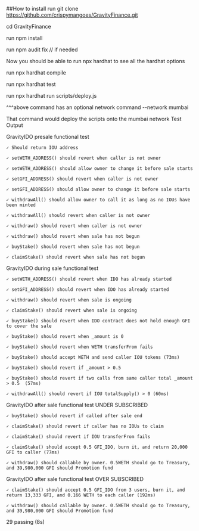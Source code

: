 ##How to install
run git clone https://github.com/crispymangoes/GravityFinance.git

cd GravityFinance

run npm install

run npm audit fix // if needed

Now you should be able to run npx hardhat to see all the hardhat options

run npx hardhat compile

run npx hardhat test

run npx hardhat run scripts/deploy.js

^^^above command has an optional network command --network mumbai

That command would deploy the scripts onto the mumbai network
Test Output

  GravityIDO presale functional test

    ✓ Should return IOU address

    ✓ setWETH_ADDRESS() should revert when caller is not owner

    ✓ setWETH_ADDRESS() should allow owner to change it before sale starts

    ✓ setGFI_ADDRESS() should revert when caller is not owner

    ✓ setGFI_ADDRESS() should allow owner to change it before sale starts

    ✓ withdrawAll() should allow owner to call it as long as no IOUs have been minted

    ✓ withdrawAll() should revert when caller is not owner

    ✓ withdraw() should revert when caller is not owner

    ✓ withdraw() should revert when sale has not begun

    ✓ buyStake() should revert when sale has not begun

    ✓ claimStake() should revert when sale has not begun



  GravityIDO during sale functional test

    ✓ setWETH_ADDRESS() should revert when IDO has already started

    ✓ setGFI_ADDRESS() should revert when IDO has already started

    ✓ withdraw() should revert when sale is ongoing

    ✓ claimStake() should revert when sale is ongoing

    ✓ buyStake() should revert when IDO contract does not hold enough GFI to cover the sale

    ✓ buyStake() should revert when _amount is 0

    ✓ buyStake() should revert when WETH transferFrom fails

    ✓ buyStake() should accept WETH and send caller IOU tokens (73ms)

    ✓ buyStake() should revert if _amount > 0.5

    ✓ buyStake() should revert if two calls from same caller total _amount > 0.5  (57ms)

    ✓ withdrawAll() should revert if IOU totalSupply() > 0 (60ms)


  GravityIDO after sale functional test UNDER SUBSCRIBED

    ✓ buyStake() should revert if called after sale end

    ✓ claimStake() should revert if caller has no IOUs to claim

    ✓ claimStake() should revert if IOU transferFrom fails

    ✓ claimStake() should accept 0.5 GFI_IDO, burn it, and return 20,000 GFI to caller (77ms)

    ✓ withdraw() should callable by owner. 0.5WETH should go to Treasury, and 39,980,000 GFI should Promotion fund


GravityIDO after sale functional test OVER SUBSCRIBED

    ✓ claimStake() should accept 0.5 GFI_IDO from 3 users, burn it, and return 13,333 GFI, and 0.166 WETH to each caller (192ms)

    ✓ withdraw() should callable by owner. 0.5WETH should go to Treasury, and 39,980,000 GFI should Promotion fund



  29 passing (8s)

